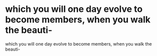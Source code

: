 # which you will one day evolve to become members, when you walk the beauti-

which you will one day evolve to become members, when you walk the beauti-